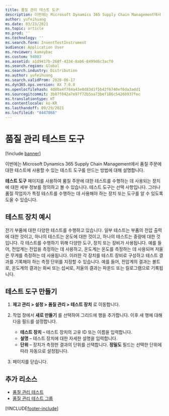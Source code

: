 ```yaml
---
title: 품질 관리 테스트 도구
description: 이번에는 Microsoft Dynamics 365 Supply Chain Management에서 품질 주문에 대한 테스트에 사용할 수 있는 테스트 도구를 만드는 방법에 대해 설명합니다.
author: yufeihuang
ms.date: 03/23/2021
ms.topic: article
ms.prod: ''
ms.technology: ''
ms.search.form: InventTestInstrument
audience: Application User
ms.reviewer: kamaybac
ms.custom: 94003
ms.assetid: a1d9417b-268f-4334-8ab6-8499d6c3acf0
ms.search.region: Global
ms.search.industry: Distribution
ms.author: yufeihuang
ms.search.validFrom: 2020-06-17
ms.dyn365.ops.version: AX 7.0.0
ms.openlocfilehash: 4d80a4f784a43e0d83d1f5b42f6740ef6da3add1
ms.sourcegitcommit: 3b87f042a7e97f72b5aa73bef186c5426b937fec
ms.translationtype: HT
ms.contentlocale: ko-KR
ms.lasthandoff: 09/29/2021
ms.locfileid: "8447868"
---
```

# <a name="quality-management-test-instruments"></a>품질 관리 테스트 도구

[!include [banner](../includes/banner.md)]

이번에는 Microsoft Dynamics 365 Supply Chain Management에서 품질 주문에 대한 테스트에 사용할 수 있는 테스트 도구를 만드는 방법에 대해 설명합니다.

**테스트 도구** 페이지를 사용하여 품질 주문에 대한 테스트를 수행하는 데 사용되는 장치에 대한 세부 정보를 정의하고 볼 수 있습니다. 테스트 도구는 선택 사항입니다. 그러나 품질 작업자가 특정 테스트를 수행하는 데 사용해야 하는 장치 또는 도구를 알 수 있도록 도울 수 있습니다.

## <a name="test-instrument-example"></a>테스트 장치 예시

전기 부품에 대한 다양한 테스트를 수행하고 있습니다. 일부 테스트는 부품의 전압 출력에 대한 것이고, 하나의 테스트는 온도에 대한 것이고, 하나의 테스트는 중량에 대한 것입니다. 각 테스트를 수행하기 위해 다양한 도구, 장치 또는 장비가 사용됩니다. 예를 들어, 전압계는 전압을 측정하는 데 사용하고, 온도계는 온도를 측정하는 데 사용되며 저울은 무게를 측정하는 데 사용됩니다. 이러한 각 장치를 테스트 장비로 구성하고 테스트 결과를 기록해야 하는 측정 단위를 지정할 수 있습니다. 예를 들어, 전압계의 결과는 볼트로, 온도계의 결과는 화씨 또는 섭씨로, 저울의 결과는 파운드 또는 킬로그램으로 기록됩니다.

## <a name="create-a-test-instrument"></a>테스트 도구 만들기

1. **재고 관리 \> 설정 \> 품질 관리 \> 테스트 장치** 로 이동합니다.
1. 작업 창에서 **새로 만들기** 를 선택하여 그리드에 행을 추가합니다. 이후 새 행에 대해 다음 필드를 설정합니다.

    - **테스트 장치** – 테스트 장치의 고유 ID 또는 이름을 입력합니다.
    - **설명** – 테스트 장치에 대한 자세한 설명을 입력합니다.
    - **단위** – 장치가 측정한 결과의 단위를 선택합니다. **정밀도** 필드는 선택한 단위에 따라 자동으로 설정됩니다.

1. 페이지를 닫습니다.

## <a name="additional-resources"></a>추가 리소스

- [품질 관리 테스트](quality-tests.md)
- [품질 관리 테스트 그룹](quality-test-groups.md)

[!INCLUDE[footer-include](../../includes/footer-banner.md)]
